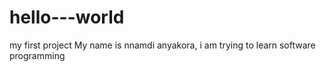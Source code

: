# hello---world
my first project
My name is nnamdi anyakora, i am trying to learn software programming
